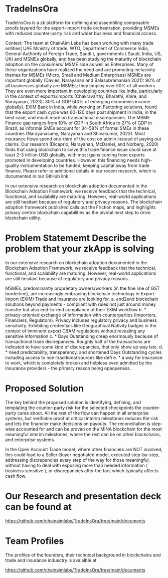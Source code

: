 # TradeInsOra

TradeInsOra is a zk platform for defining and assembling composable proofs layered for the export-import trade orchestration, providing MSMEs with reduced counter-party risk and wider business and financial access.
 
Context:
The team at ChainAim Labs has been working with many trade entities( UAE Ministry of trade, WTO, Department of Commerce India, General Authority of Foreign Trade, Saudi ), governments ( Saudi, India, US, UK) and MSMEs globally, and has been studying the maturity of blockchain adoption on the consumers/ MSME side as well as Enterprises. Many of these organizations have realized the need and are promoting inclusivity themes for MSMEs (Micro, Small and Medium Enterprises)
MSMEs are important globally (Davies, Narayanan and Balasubramanian 2021): 
   90% of all businesses globally are MSMEs; they employ over 50% of all workers
   They are even more important in developing countries like India, particularly in the context of   exports/imports (Chakravarthy, Bharathi, Khire, and Narayanan, 2023): 
   30% of GDP (40% of emerging economies income globally).
EXIM Bank in India, while working on Factoring solutions, found that the export cash cycle was 60-120 days post shipment in India, in the best case, and much more on transactional discrepancies.
The MSME Finance gap ranges from 10% of GDP in South Africa to 27% of GDP in Brazil, as informal SMEs account for 34-58% of formal SMEs in these countries (Narayanasamy, Narayanan and Shivakumar, 2023). 
Most insurance flows spend one-third of the cost on admin instead of paying out claims. Our research (Dicaprio, Narayanan, McDaniel, and Norberg, 2020) finds that using blockchain to solve this trade finance issue could save at least 2-3 trillion USD globally, with most gains coming from exports promoted in developing countries. However, this financing needs high-quality instrumentation to be funded, keeping capital away from trade finance. 
Please refer to additional details in our recent research, which is documented in our GitHub link.

In our extensive research on blockchain adoption documented in the Blockchain Adoption Framework, we receive feedback that the technical, functional, and scalability are maturing. However, real-world applications are still hesitant because of regulatory and privacy reasons. 
The blockchain adoption framework published calls.out the Friction maps, and highlights privacy centric blockchain capabilities as the pivotal next step to drive blockchain utility.


# Problem Statememt  Describe the problem that your zkApp is solving

In our extensive research on blockchain adoption documented in the Blockchain Adoption Framework, we receive feedback that the technical, functional, and scalability are maturing. However, real-world applications are still hesitant because of regulatory and privacy reasons. 

MSMEs, predominantly proprietary owners/workers (in the fine line of GST borderline), are increasingly embracing blockchain technology in Export-Import (EXIM) Trade and Insurance are looking for. 
a. end2end blockchain solutions beyond payments - compliant with rules not just around money transfer but also end-to-end compliance of their EXIM workflow
b. * privacy-oriented exchange of information with counterparties (Importers, Financiers, Regulators). Privacy includes regulatory privacy and business sensitivity.
   Exhibiting credentials like Geographical Nativity badges in the context of imminent export CBAM     regulations without revealing any sensitive information
c. * Days Outstanding creep enormously because of transactional trade discrepancies. Roughly half of the transactions are indicated to have some kind of discrepancies, that only show up way late.
d. * need predictability, transparency, and shortened Days Outstanding cycles including access to non-traditional sources like defi
e. * a way for insurance to work, which is completely broken and helpless even admitted by the Insurance providers - the primary reason being opaqueness.

# Proposed Solution 

The key behind the proposed solution is identifying, defining, and templating the counter-party risk for the selected checkpoints the counter-party cares about. All the rest of the flow can happen in all enterprise systems, but verifiable proof at critical interim milestones reduces the risk and lets the financier make decisions on payouts. The reconciliation is step-wise accounted for and can be proven on the MINA blockchain for the most meaningful interim milestones, where the rest can be on other blockchains, and enterprise systems.

In the Open Account Trade model, where other financiers are NOT involved, this could lead to a Seller-Buyer negotiated model, executed step-by-step, addressing discrepancies every step of the way for those meaningful, without having to deal with exposing more than needed information ( business sensitive ), or discrepancies after the fact which typically affects cash flow.


# Our Research and presentation deck can be found at 


https://github.com/chainaimlabs/TradeInsOra/tree/main/documents



# Team Profiles 

The profiles of the founders, their technical background in blockchains and trade and insurance indusctry  is avaialble at

https://github.com/chainaimlabs/TradeInsOra/tree/main/documents














